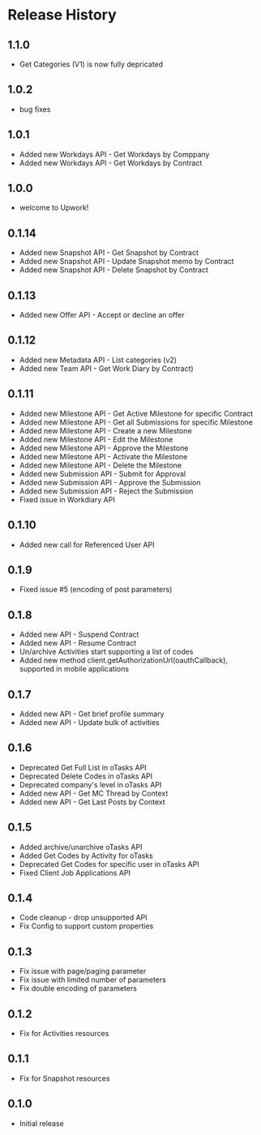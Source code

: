 # Release History

## 1.1.0
* Get Categories (V1) is now fully depricated

## 1.0.2
* bug fixes

## 1.0.1
* Added new Workdays API - Get Workdays by Comppany
* Added new Workdays API - Get Workdays by Contract

## 1.0.0
* welcome to Upwork!

## 0.1.14
* Added new Snapshot API - Get Snapshot by Contract
* Added new Snapshot API - Update Snapshot memo by Contract
* Added new Snapshot API - Delete Snapshot by Contract

## 0.1.13
* Added new Offer API - Accept or decline an offer

## 0.1.12
* Added new Metadata API - List categories (v2)
* Added new Team API - Get Work Diary by Contract)

## 0.1.11
* Added new Milestone API - Get Active Milestone for specific Contract
* Added new Milestone API - Get all Submissions for specific Milestone
* Added new Milestone API - Create a new Milestone
* Added new Milestone API - Edit the Milestone
* Added new Milestone API - Approve the Milestone
* Added new Milestone API - Activate the Milestone
* Added new Milestone API - Delete the Milestone
* Added new Submission API - Submit for Approval
* Added new Submission API - Approve the Submission
* Added new Submission API - Reject the Submission
* Fixed issue in Workdiary API

## 0.1.10
* Added new call for Referenced User API

## 0.1.9
* Fixed issue #5 (encoding of post parameters)

## 0.1.8
* Added new API - Suspend Contract
* Added new API - Resume Contract
* Un/archive Activities start supporting a list of codes
* Added new method client.getAuthorizationUrl(oauthCallback), supported in mobile applications

## 0.1.7
* Added new API - Get brief profile summary
* Added new API - Update bulk of activities

## 0.1.6
* Deprecated Get Full List in oTasks API 
* Deprecated Delete Codes in oTasks API 
* Deprecated company's level in oTasks API
* Added new API - Get MC Thread by Context
* Added new API - Get Last Posts by Context

## 0.1.5
* Added archive/unarchive oTasks API 
* Added Get Codes by Activity for oTasks
* Deprecated Get Codes for specific user in oTasks API 
* Fixed Client Job Applications API

## 0.1.4
* Code cleanup - drop unsupported API
* Fix Config to support custom properties

## 0.1.3
* Fix issue with page/paging parameter
* Fix issue with limited number of parameters
* Fix double encoding of parameters

## 0.1.2
* Fix for Activities resources

## 0.1.1
* Fix for Snapshot resources

## 0.1.0
* Initial release
